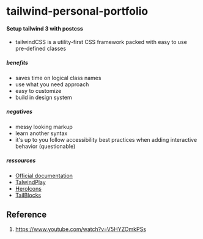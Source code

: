 # tailwind-personal-portfolio

#### Setup tailwind 3 with postcss

- tailwindCSS is a utility-first CSS framework packed with easy to use pre-defined classes

##### benefits
- saves time on logical class names
- use what you need approach
- easy to customize
- build in design system

##### negatives
- messy looking markup
- learn another syntax
- it's up to you follow accessibility best practices when adding interactive behavior (questionable)

##### ressources
- [Official documentation](https://tailwindcss.com/) 
- [TalwindPlay](https://play.tailwindcss.com/) 
- [HeroIcons](https://heroicons.com/) 
- [TailBlocks](https://tailblocks.cc/) 



## Reference

1. https://www.youtube.com/watch?v=V5HYZOmkPSs


